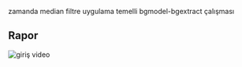 zamanda median filtre uygulama temelli bgmodel-bgextract çalışması

## Rapor

![giriş video](assests/surveillance.gif)
